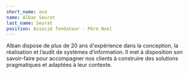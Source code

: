 ```yaml
---
short_name: ase
name: Alban Seurat
last_name: Seurat
position: Associé fondateur - Père Noel
---
```

Alban dispose de plus de 20 ans d'expérience dans la conception, 
la réalisation et l’audit de systèmes d’information. 
Il met à disposition son savoir-faire pour accompagner nos clients
 à construire des solutions pragmatiques et adaptées à leur contexte.


